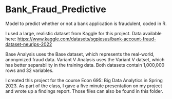 # Bank_Fraud_Predictive
Model to predict whether or not a bank application is fraudulent, coded in R.

I used a large, realistic dataset from Kaggle for this project.
Data available here: https://www.kaggle.com/datasets/sgpjesus/bank-account-fraud-dataset-neurips-2022

Base Analysis uses the Base dataset, which represents the real-world, anonymized fraud data.
Variant V Analysis uses the Variant V datset, which has better separability in the training data.
Both datasets contain 1,000,000 rows and 32 variables.

I created this project for the course Econ 695: Big Data Analytics in Spring 2023.
As part of the class, I gave a five minute presentation on my project and wrote up a findings report. Those files can also be found in this folder.
